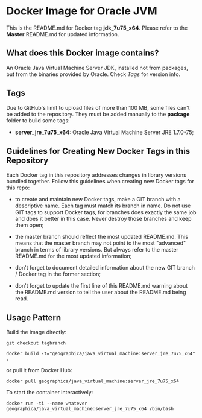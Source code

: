Docker Image for Oracle JVM 
===========================

This is the README.md for Docker tag __jdk_7u75_x64__. Please refer to the __Master__ README.md for updated information.

What does this Docker image contains?
-------------------------------------
An Oracle Java Virtual Machine Server JDK, installed not from packages, but from the binaries provided by Oracle. Check _Tags_ for version info.

Tags
----
Due to GitHub's limit to upload files of more than 100 MB, some files can't be added to the repository. They must be added manually to the __package__ folder to build some tags:

- __server_jre_7u75_x64:__ Oracle Java Virtual Machine Server JRE 1.7.0-75;

Guidelines for Creating New Docker Tags in this Repository
----------------------------------------------------------
Each Docker tag in this repository addresses changes in library versions bundled together. Follow this guidelines when creating new Docker tags for this repo:

- to create and maintain new Docker tags, make a GIT branch with a descriptive name. Each tag must match its branch in name. Do not use GIT tags to support Docker tags, for branches does exactly the same job and does it better in this case. Never destroy those branches and keep them open;

- the master branch should reflect the most updated README.md. This means that the master branch may not point to the most "advanced" branch in terms of library versions. But always refer to the master README.md for the most updated information;

- don't forget to document detailed information about the new GIT branch / Docker tag in the former section;

- don't forget to update the first line of this README.md warning about the README.md version to tell the user about the README.md being read.

Usage Pattern
-------------
Build the image directly:

```Shell
git checkout tagbranch

docker build -t="geographica/java_virtual_machine:server_jre_7u75_x64" .
```

or pull it from Docker Hub:

```Shell
docker pull geographica/java_virtual_machine:server_jre_7u75_x64
```

To start the container interactively:

```Shell
docker run -ti --name whatever geographica/java_virtual_machine:server_jre_7u75_x64 /bin/bash
```
